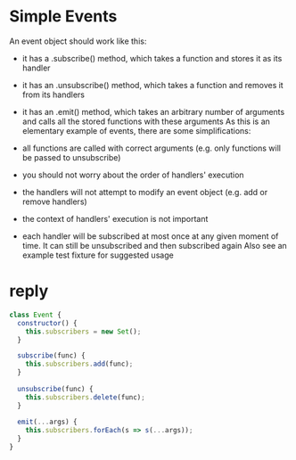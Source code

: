 # Simple Events

An event object should work like this:

- it has a .subscribe() method, which takes a function and stores it as its handler
- it has an .unsubscribe() method, which takes a function and removes it from its handlers
- it has an .emit() method, which takes an arbitrary number of arguments and calls all the stored functions with these arguments
As this is an elementary example of events, there are some simplifications:

- all functions are called with correct arguments (e.g. only functions will be passed to unsubscribe)
- you should not worry about the order of handlers' execution
- the handlers will not attempt to modify an event object (e.g. add or remove handlers)
- the context of handlers' execution is not important
- each handler will be subscribed at most once at any given moment of time. It can still be unsubscribed and then subscribed again
Also see an example test fixture for suggested usage

# reply
```js
class Event {
  constructor() {
    this.subscribers = new Set();
  }

  subscribe(func) {
    this.subscribers.add(func);
  }
  
  unsubscribe(func) {
    this.subscribers.delete(func);
  }
  
  emit(...args) {
    this.subscribers.forEach(s => s(...args));
  }
}
```
